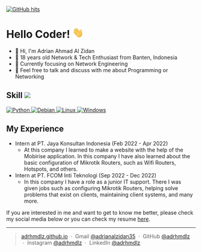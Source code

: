 <a href="https://github.com/adrhmdlz/adrhmdlz" target="_blank"><img alt="GitHub hits" src="https://img.shields.io/github/last-commit/adrhmdlz/adrhmdlz?label=profile%20updated&style=flat-square"></a>
<!--![Visitor Badge](https://visitor-badge.laobi.icu/badge?page_id=adhmdlzdn.adhmdlzdn)
-->

<h1>Hello Coder! <img src="assets/wave.gif" width=30px></img></h1>

- 👋 Hi, I'm Adrian Ahmad Al Zidan
- 👦 18 years old Network & Tech Enthusiast from Banten, Indonesia
- 💼 Currently focusing on Network Engineering
- 💬 Feel free to talk and discuss with me about Programming or Networking

<!-- I'm Adrian Ahmad Al Zidan! I'm 18 years old Network & IT Enthusiast from Banten, Indonesia. Currently focusing on Networking Engineering, besides that I'm also working on several projects using the Python language. I also sometimes take the time to develop my own website which you can check <a href="https://adrhmdlz.github.io">here</a>.

> Never give up and keep working!!

I'm always trying to grow and learn something new. I hope all the projects that I have made are useful for all of you. -->

<h2>Skill <img src="https://media2.giphy.com/media/QssGEmpkyEOhBCb7e1/giphy.gif?cid=ecf05e47a0n3gi1bfqntqmob8g9aid1oyj2wr3ds3mg700bl&rid=giphy.gi" width = 32px></img></h2>
<a href="https://python.org">
    <img alt="Python" src="https://img.shields.io/badge/Python-3776AB?style=for-the-badge&logo=python&logoColor=white"></img>
</a>
<a href="https://python.org">
    <img alt="Debian" src="https://img.shields.io/badge/Debian-A81D33?style=for-the-badge&logo=debian&logoColor=white"></img>
</a>
<a href="https://python.org">
    <img alt="Linux" src="https://img.shields.io/badge/Linux-FCC624?style=for-the-badge&logo=linux&logoColor=black"></img>
</a>
<a href="https://python.org">
    <img alt="Windows" src="https://img.shields.io/badge/Windows-0078D6?style=for-the-badge&logo=windows&logoColor=white"></img>
</a>

## My Experience
* Intern at PT. Jaya Konsultan Indonesia (Feb 2022 - Apr 2022)
    - At this company I learned to make a website with the help of the Mobirise application. In this company I have also learned about the basic configuration of Mikrotik Routers, such as Wifi Routers, Hotspots, and others.
* Intern at PT. FCOM Inti Teknologi (Sep 2022 - Dec 2022)
    - In this company I have a role as a junior IT support. There I was given jobs such as configuring Mikrotik Routers, helping solve problems that exist on clients, maintaining client systems, and many more.

If you are interested in me and want to get to know me better, please check my social media below or you can check my resume <a href="https://drive.google.com/file/d/1mXc6aNbjOajxJ2bktw6UhCASmJ-iObHo/view?usp=sharing">here</a>.


---


> [adrhmdlz.github.io](https://adrhmdlz.github.io) &nbsp;&middot;&nbsp;
> Gmail [@adrianalzidan35](mailto:adrianalzidan35@gmail.com) &nbsp;&middot;&nbsp;
> GitHub [@adrhmdlz](https://github.com/adrhmdlz) &nbsp;&middot;&nbsp;
> Instagram [@adrhmdlz](https://instagram.com/adrhmdlz) &nbsp;&middot;&nbsp;
> LinkedIn [@adrhmdlz](https://www.linkedin.com/in/adrhmdlz/)


<!--
## What can i do:

- I can make a simple program using a Programming Language.
- I can do computer installation, repair, checking and maintenance.
- I can design a poster, product packaging, logo, etc.

## Connect with me:

[<img align="left" alt="adhmdlzdn | Github" width="22px" src="https://raw.githubusercontent.com/iconic/open-iconic/master/svg/globe.svg" />][github]
[<img align="left" alt="adhmdlzdn | Instagram" width="22px" src="https://cdn.jsdelivr.net/npm/simple-icons@v3/icons/instagram.svg" />][instagram]
[<img align="left" alt="adhmdlzdn | Gmail" width="22px" src="https://cdn.jsdelivr.net/npm/simple-icons@v3/icons/gmail.svg" />][gmail]

<br />

## Language and Tools: 

[<code><img alt="Python" height="20px" src="https://raw.githubusercontent.com/github/explore/80688e429a7d4ef2fca1e82350fe8e3517d3494d/topics/python/python.png"></code>][python]
[<code><img alt="HTML" height="20px" src="https://raw.githubusercontent.com/github/explore/80688e429a7d4ef2fca1e82350fe8e3517d3494d/topics/html/html.png"></code>][html]
[<code><img alt="CSS" height="20px" src="https://raw.githubusercontent.com/github/explore/80688e429a7d4ef2fca1e82350fe8e3517d3494d/topics/css/css.png"></code>][css]
[<code><img alt="JS" height="20px" src="https://raw.githubusercontent.com/github/explore/80688e429a7d4ef2fca1e82350fe8e3517d3494d/topics/javascript/javascript.png"></code>][javascript]
[<code><img alt="Bootstrap" height="20px" src="https://raw.githubusercontent.com/github/explore/80688e429a7d4ef2fca1e82350fe8e3517d3494d/topics/bootstrap/bootstrap.png"></code>][bootstrap]
[<code><img alt="PHP" height="20px" src="https://raw.githubusercontent.com/github/explore/80688e429a7d4ef2fca1e82350fe8e3517d3494d/topics/php/php.png"></code>][php]
[<code><img alt="VS Code" height="20pxpx" src="https://raw.githubusercontent.com/github/explore/80688e429a7d4ef2fca1e82350fe8e3517d3494d/topics/visual-studio-code/visual-studio-code.png"></code>][vscode]
[<code><img alt="GitHub" height="20px" src="https://raw.githubusercontent.com/github/explore/78df643247d429f6cc873026c0622819ad797942/topics/github/github.png"></code>][github]
[<code><img alt="GIT" height="20px" src="https://raw.githubusercontent.com/github/explore/80688e429a7d4ef2fca1e82350fe8e3517d3494d/topics/git/git.png"></code>][git]



[github]: https://github.com/adhmdlzdn
[instagram]: https://instagram.com/adrhmdlz
[gmail]: mailto:AdrianAlzidan35@gmail.com

[python]: https://www.python.org/
[html]: https://www.w3schools.com/html/
[css]: https://www.w3schools.com/css/
[javascript]: https://www.javascript.com/
[bootstrap]: https://getbootstrap.com/
[php]: https://www.php.net/
[vscode]: https://code.visualstudio.com/
[github]: https://github.com/
[git]: https://git-scm.com/
-->
